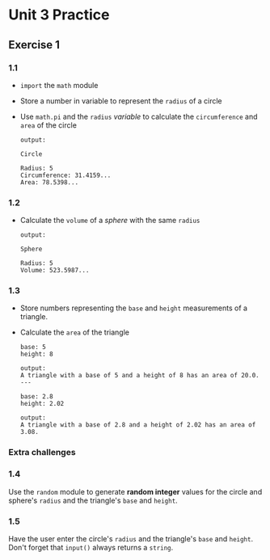 **Unit 3 Practice**
===================


**Exercise 1**
--------------

### **1.1**
  - `import` the `math` module
  - Store a number in variable to represent the `radius` of a circle
  - Use `math.pi` and the `radius` *variable* to calculate the `circumference` and `area` of the circle

        output:
        
        Circle

        Radius: 5
        Circumference: 31.4159...
        Area: 78.5398...


### **1.2** 
  - Calculate the `volume` of a *sphere* with the same `radius`
        
        output:

        Sphere

        Radius: 5
        Volume: 523.5987...


### **1.3** 
  - Store numbers representing the `base` and `height` measurements of a triangle.
  - Calculate the `area` of the triangle

        base: 5         
        height: 8       

        output:
        A triangle with a base of 5 and a height of 8 has an area of 20.0.      
        ---

        base: 2.8
        height: 2.02

        output:
        A triangle with a base of 2.8 and a height of 2.02 has an area of 3.08.

### **Extra challenges**  

### **1.4**
Use the `random` module to generate **random integer** values for the circle and sphere's `radius` and the triangle's `base` and `height`.

### **1.5** 
Have the user enter the circle's `radius` and the triangle's `base` and `height`. Don't forget that `input()` always returns a `string`.





